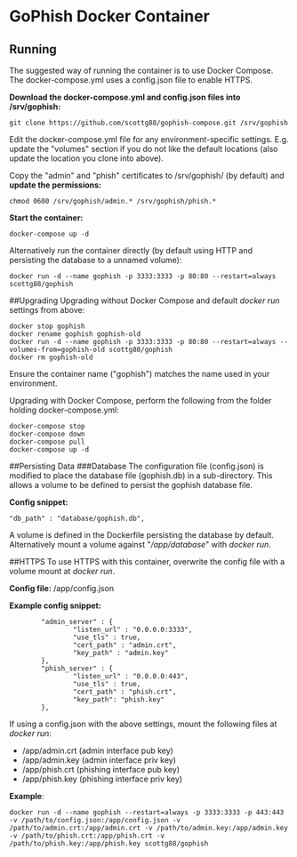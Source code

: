 # GoPhish Docker Container
## Running
The suggested way of running the container is to use Docker Compose. The docker-compose.yml uses a config.json file to enable HTTPS.

__Download the docker-compose.yml and config.json files into /srv/gophish:__
```
git clone https://github.com/scottg88/gophish-compose.git /srv/gophish
```

Edit the docker-compose.yml file for any environment-specific settings. E.g. update the "volumes" section if you do not like the default locations (also update the location you clone into above).

Copy the "admin" and "phish" certificates to /srv/gophish/ (by default) and __update the permissions:__
```
chmod 0600 /srv/gophish/admin.* /srv/gophish/phish.*
```

__Start the container:__
```
docker-compose up -d
```

Alternatively run the container directly (by default using HTTP and persisting the database to a unnamed volume):
```
docker run -d --name gophish -p 3333:3333 -p 80:80 --restart=always scottg88/gophish
```

##Upgrading
Upgrading without Docker Compose and default _docker run_ settings from above:

```
docker stop gophish
docker rename gophish gophish-old
docker run -d --name gophish -p 3333:3333 -p 80:80 --restart=always --volumes-from=gophish-old scottg88/gophish
docker rm gophish-old
```

Ensure the container name ("gophish") matches the name used in your environment.

Upgrading with Docker Compose, perform the following from the folder holding docker-compose.yml:

```
docker-compose stop
docker-compose down
docker-compose pull
docker-compose up -d
```
##Persisting Data
###Database
The configuration file (config.json) is modified to place the database file (gophish.db) in a sub-directory. This allows a volume to be defined to persist the gophish database file.

__Config snippet:__
```
"db_path" : "database/gophish.db",
```

A volume is defined in the Dockerfile persisting the database by default. Alternatively mount a volume against "_/app/database_" with _docker run_.

##HTTPS
To use HTTPS with this container, overwrite the config file with a volume mount at _docker run_.

__Config file:__ /app/config.json

__Example config snippet:__
```
        "admin_server" : {
                "listen_url" : "0.0.0.0:3333",
                "use_tls" : true,
                "cert_path" : "admin.crt",
                "key_path" : "admin.key"
        },
        "phish_server" : {
                "listen_url" : "0.0.0.0:443",
                "use_tls" : true,
                "cert_path" : "phish.crt",
                "key_path": "phish.key"
        },
```

If using a config.json with the above settings, mount the following files at _docker run_:

- /app/admin.crt (admin interface pub key)
- /app/admin.key (admin interface priv key)
- /app/phish.crt (phishing interface pub key)
- /app/phish.key (phishing interface priv key)

__Example__:
```
docker run -d --name gophish --restart=always -p 3333:3333 -p 443:443 -v /path/to/config.json:/app/config.json -v /path/to/admin.crt:/app/admin.crt -v /path/to/admin.key:/app/admin.key -v /path/to/phish.crt:/app/phish.crt -v /path/to/phish.key:/app/phish.key scottg88/gophish
```


